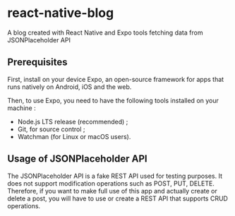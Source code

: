 # react-native-blog

A blog created with React Native and Expo tools fetching data from JSONPlaceholder API

## Prerequisites

First, install on your device Expo, an open-source framework for apps that runs natively on Android, iOS and the web.

Then, to use Expo, you need to have the following tools installed on your machine :

- Node.js LTS release (recommended) ;
- Git, for source control ;
- Watchman (for Linux or macOS users).

## Usage of JSONPlaceholder API

The JSONPlaceholder API is a fake REST API used for testing purposes. It does not support modification operations such as POST, PUT, DELETE. Therefore, if you want to make full use of this app and actually create or delete a post, you will have to use or create a REST API that supports CRUD operations.
